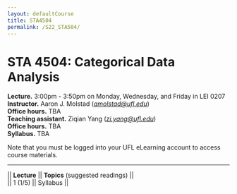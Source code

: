```yaml
---
layout: defaultCourse
title: STA4504
permalink: /S22_STA504/
---
```

# STA 4504: Categorical Data Analysis
**Lecture.** 3:00pm - 3:50pm on Monday, Wednesday, and Friday in LEI 0207
**Instructor.** Aaron J. Molstad (*amolstad@ufl.edu*)  
**Office hours.** TBA  
**Teaching assistant.** Ziqian Yang (*zi.yang@ufl.edu*)  
**Office hours.** TBA  
**Syllabus.** TBA  

Note that you must be logged into your UFL eLearning account to access course materials.   

---------------  

||  **Lecture** ||  **Topics** (suggested readings) ||  
|| 1 (1/5)  || Syllabus ||  
